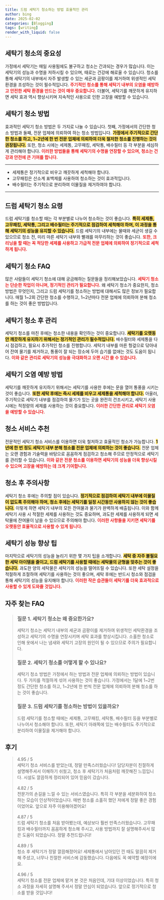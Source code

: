 ```yaml
---
title: 드럼 세탁기 청소하는 방법 효율적인 관리
author: bing
date: 2025-02-02
categories: [Blogging]
tags: [writing]
render_with_liquid: false
---
```



<h2 id='세탁기 청소의 중요성'>세탁기 청소의 중요성</h2>

<p>가정에서 세탁기는 매일 사용됨에도 불구하고 청소는 간과되는 경우가 많습니다. 이는 세탁기의 성능과 수명을 저하시킬 수 있으며, 때로는 건강에 해로울 수 있습니다. 청소를 통해 세탁기의 내부에서 자주 발생할 수 있는 세균과 곰팡이를 제거하여 위생적인 세탁 환경을 조성하는 것이 필수적입니다. <b><span style="color: #ee2323;">주기적인 청소를 통해 세탁기 내부의 오염을 예방하고 안전한 세탁 환경을 만드는 것이 매우 중요합니다.</span></b> 더불어, 세탁기를 깨끗하게 유지하면 세탁 효과 역시 향상시키며 지속적인 사용으로 인한 고장을 예방할 수 있습니다.</p>

<h2 id='세탁기 청소 방법'>세탁기 청소 방법</h2>

<p>효과적인 세탁기 청소 방법은 두 가지로 나눌 수 있습니다. 첫째, 가정에서의 간단한 청소 방법과 둘째, 전문 업체에 의뢰하여 하는 청소 방법입니다. <b><span style="background-color: #ffe066;">가정에서 주기적으로 간단한 청소를 하고, 1~2년에 한 번 전문 업체에 의뢰하여 더욱 철저한 청소를 진행하는 것이 권장됩니다.</span></b> 또한, 청소 시에는 세제통, 고무패킹, 세탁통, 배수필터 등 각 부분을 세심하게 관리해야 합니다. <b><span style="color: #ee2323;">이러한 방법들을 통해 세탁기의 수명을 연장할 수 있으며, 청소는 건강과 안전에 큰 기여를 합니다.</span></b></p>

<hr />

<ul>
    <li>세제통은 정기적으로 비우고 깨끗하게 세척해야 합니다.</li>
    <li>고무패킹은 산소계 표백제를 사용하여 청소하는 것이 효과적입니다.</li>
    <li>배수필터는 주기적으로 분리하여 이물질을 제거하여야 합니다.</li>
</ul>

<hr />

<h2 id='드럼 세탁기 청소 요령'>드럼 세탁기 청소 요령</h2>

<p>드럼 세탁기를 청소할 때는 각 부분별로 나누어 청소하는 것이 좋습니다. <b><span style="background-color: #ffe066;">특히 세제통, 고무패킹, 세탁통, 그리고 배수필터는 주기적으로 점검하여 세척해야 하며, 이 과정을 통해 세탁기의 성능을 유지할 수 있습니다.</span></b> 드럼 세탁기의 내부에는 물때와 세균이 생길 수 있으므로 청소 전, 미리 마른 세탁기 내부와 빨래를 마무리하는 것이 좋습니다. <b><span style="color: #ee2323;">또한, 크리닝을 할 때는 꼭 적당한 세제를 사용하고 가급적 전문 업체에 의뢰하여 정기적으로 세척하게 됩니다.</span></b></p>

<h2 id='세탁기 청소 FAQ'>세탁기 청소 FAQ</h2>

<p>많은 사람들이 세탁기 청소에 대해 궁금해하는 질문들을 정리해보았습니다. <b><span style="color: #ee2323;">세탁기 청소는 단순한 작업이 아니며, 정기적인 관리가 필요합니다.</span></b> 왜 세탁기 청소가 중요한지, 청소 방법은 무엇인지, 그리고 드럼 세탁기를 청소하는 방법에 대해서도 많은 정보가 필요합니다. 매월 1~2회 간단한 청소를 수행하고, 1~2년마다 전문 업체에 의뢰하여 분해 청소를 하는 것이 좋은 방법입니다.</p>

<h2 id='세탁기 청소 후 관리'>세탁기 청소 후 관리</h2>

<p>세탁기 청소를 마친 후에는 청소한 내용을 확인하는 것이 중요합니다. <b><span style="background-color: #ffe066;">세탁기를 오랫동안 깨끗하게 유지하기 위해서는 정기적인 관리가 필수적입니다.</span></b> 배수필터와 세제통을 다시 점검하고, 필요시 추가적인 청소를 진행합니다. 세탁기 내부를 마른 헝겊으로 닦아내어 잔여 물기를 제거하고, 통풍이 잘 되는 장소에 두어 습기를 없애는 것도 도움이 됩니다. <b><span style="color: #ee2323;">이와 같은 관리로 세탁기의 성능을 극대화하고 오랜 시간 쓸 수 있습니다.</span></b></p>

<h2 id='세탁기 오염 예방 방법'>세탁기 오염 예방 방법</h2>

<p>세탁기를 깨끗하게 유지하기 위해서는 세탁기를 사용한 후에는 문을 열어 통풍을 시키는 것이 좋습니다. <b><span style="background-color: #ffe066;">또한 세탁 후에는 즉시 세제를 비우고 세제통을 세척해야 합니다.</span></b> 아울러, 주기적으로 세탁기 내부를 점검하여 물기가 있는 곳을 완전히 건조시키고, 세탁기 사용 시에는 적정량의 세제를 사용하는 것이 중요합니다. <b><span style="color: #ee2323;">이러한 간단한 관리로 세탁기 오염을 예방할 수 있습니다.</span></b></p>

<h2 id='청소 서비스 추천'>청소 서비스 추천</h2>

<p>전문적인 세탁기 청소 서비스를 이용하면 더욱 철저하고 효율적인 청소가 가능합니다. <b><span style="background-color: #ffe066;">1년에 한 번 정도 세탁기 내부 분해 청소를 전문 업체에 의뢰하는 것이 좋습니다.</span></b> 전문 업체는 오랜 경험과 기술력을 바탕으로 꼼꼼하게 점검하고 청소해 주므로 안정적으로 세탁기를 관리할 수 있습니다. <b><span style="color: #ee2323;">이와 같은 전문 청소를 이용하면 세탁기의 성능을 더욱 향상시킬 수 있으며 고장을 예방하는 데 크게 기여합니다.</span></b></p>

<h2 id='청소 후 주의사항'>청소 후 주의사항</h2>

<p>세탁기 청소 후에는 주의할 점이 있습니다. <b><span style="background-color: #ffe066;">정기적으로 점검하여 세탁기 내부에 이물질이 없도록 주의해야 하며, 청소 후에는 세탁기를 일정 시간동안 사용하지 않는 것이 좋습니다.</span></b> 이렇게 하면 세탁기 내부의 모든 잔여물과 물기가 완벽하게 배출됩니다. 이와 함께 세탁기 사용 시 적절한 세제를 사용하는 것도 중요하며, 과도한 세제를 사용하게 되면 세탁물에 잔여물이 남을 수 있으므로 주의해야 합니다. <b><span style="color: #ee2323;">이러한 사항들을 지키면 세탁기를 오랫동안 효율적으로 사용할 수 있게 됩니다.</span></b></p>

<h2 id='세탁기 성능 향상 팁'>세탁기 성능 향상 팁</h2>

<p>마지막으로 세탁기의 성능을 늘리기 위한 몇 가지 팁을 소개합니다. <b><span style="background-color: #ffe066;">세탁 중 자주 불필요한 세탁 아이템을 줄이고, 드럼 세탁기를 사용할 때에는 세탁물의 균형을 맞추는 것이 좋습니다.</span></b> 과도한 양의 세탁물은 세탁기의 성능을 떨어뜨릴 수 있습니다. 또한 세탁 설정을 적절하게 조절하여 세탁기를 사용하는 것이 좋으며, 세탁 후에는 반드시 청소와 점검을 통해 세탁기의 성능을 유지해야 합니다. <b><span style="color: #ee2323;">이러한 작은 습관들이 세탁기를 더욱 효과적으로 사용할 수 있게 도와줄 것입니다.</span></b></p>


<h2 id='자주_찾는_FAQ'>자주 찾는 FAQ</h2>
<div itemscope="" itemtype="https://schema.org/FAQPage">
<blockquote>
<div itemscope="" itemprop="mainEntity" itemtype="https://schema.org/Question">
<h3 itemprop="name">질문 1. 세탁기 청소는 왜 중요한가요?</h3>
<div itemscope="" itemprop="acceptedAnswer" itemtype="https://schema.org/Answer">
<span itemprop="text">
<p>세탁기 청소는 세탁기 내부의 세균과 곰팡이를 제거하여 위생적인 세탁환경을 조성하고 세탁기의 수명을 연장시키며 세탁 효과를 향상시킵니다. 소홀한 청소로 인해 옷에서 나는 냄새와 세탁기 고장의 원인이 될 수 있으므로 주의가 필요합니다.</p>
</span>
</div>
</div>
<div itemscope="" itemprop="mainEntity" itemtype="https://schema.org/Question">
<h3 itemprop="name">질문 2. 세탁기 청소를 어떻게 할 수 있나요?</h3>
<div itemscope="" itemprop="acceptedAnswer" itemtype="https://schema.org/Answer">
<span itemprop="text">
<p>세탁기 청소 방법은 가정에서 하는 방법과 전문 업체에 의뢰하는 방법이 있습니다. 두 가지를 적절하게 섞어 사용하는 것이 좋습니다. 가정에서는 1달에 1~2번 정도 간단한 청소를 하고, 1~2년에 한 번씩 전문 업체에 의뢰하여 분해 청소를 하는 것이 좋습니다.</p>
</span>
</div>
</div>
<div itemscope="" itemprop="mainEntity" itemtype="https://schema.org/Question">
<h3 itemprop="name">질문 3. 드럼 세탁기를 청소하는 방법이 있을까요?</h3>
<div itemscope="" itemprop="acceptedAnswer" itemtype="https://schema.org/Answer">
<span itemprop="text">
<p>드럼 세탁기를 청소할 때에는 세제통, 고무패킹, 세탁통, 배수필터 등을 부분별로 나누어서 청소해야 합니다. 또한, 세탁기 아래쪽에 있는 배수필터도 주기적으로 분리하여 이물질을 제거해야 합니다.</p>
</span>
</div>
</div>
</blockquote>
</div>
<h2 id='후기'>후기</h2>
<div itemscope itemtype="https://schema.org/Product">
  <blockquote>
  <div itemprop="review" itemscope itemtype="https://schema.org/Review">
      <div itemprop="reviewRating" itemscope itemtype="https://schema.org/Rating"> <span itemprop="ratingValue">4.95</span> / <span itemprop="bestRating">5</span> </div>
      <span itemprop="reviewBody">세탁기 청소 서비스를 받았는데, 정말 만족스러웠습니다! 담당자분이 친절하게 설명해주셔서 이해하기 쉬웠고, 청소 후 세탁기가 처음처럼 깨끗해진 느낌입니다. 시설도 깔끔하게 정리되어 있어 믿음이 갔습니다.</span>
  </div>
  <br>
  <div itemprop="review" itemscope itemtype="https://schema.org/Review">
      <div itemprop="reviewRating" itemscope itemtype="https://schema.org/Rating"> <span itemprop="ratingValue">4.82</span> / <span itemprop="bestRating">5</span> </div>
      <span itemprop="reviewBody">전문가의 손길을 느낄 수 있는 서비스였습니다. 특히 각 부분을 세분화하여 청소하는 모습이 인상적이었습니다. 매번 청소를 소홀히 했던 저에게 정말 좋은 경험이었어요. 앞으로 자주 이용해야겠어요!</span>
  </div>
  <br>
  <div itemprop="review" itemscope itemtype="https://schema.org/Review">
      <div itemprop="reviewRating" itemscope itemtype="https://schema.org/Rating"> <span itemprop="ratingValue">4.87</span> / <span itemprop="bestRating">5</span> </div>
      <span itemprop="reviewBody">드럼 세탁기 청소를 처음 받아봤는데, 예상보다 훨씬 만족스러웠습니다. 고무패킹과 배수필터까지 꼼꼼하게 청소해 주시고, 사용 방법까지 잘 설명해주셔서 많은 도움이 되었습니다. 정말 추천드립니다!</span>
  </div>
  <br>
  <div itemprop="review" itemscope itemtype="https://schema.org/Review">
      <div itemprop="reviewRating" itemscope itemtype="https://schema.org/Rating"> <span itemprop="ratingValue">4.89</span> / <span itemprop="bestRating">5</span> </div>
      <span itemprop="reviewBody">청소 후 세탁기가 정말 깔끔해졌어요! 세제통에서 남아있던 낀 때도 말끔히 제거해 주셨고, 너무나 친절한 서비스에 감동했습니다. 다음에도 꼭 예약할 예정이에요.</span>
  </div>
  <br>
  <div itemprop="review" itemscope itemtype="https://schema.org/Review">
      <div itemprop="reviewRating" itemscope itemtype="https://schema.org/Rating"> <span itemprop="ratingValue">4.96</span> / <span itemprop="bestRating">5</span> </div>
      <span itemprop="reviewBody">세탁기 청소를 전문 업체에 맡겨 본 것은 처음인데, 기대 이상이었습니다. 특히 청소 과정을 자세히 설명해 주셔서 정말 안심이 되었습니다. 앞으로 정기적으로 청소를 받을 것입니다!</span>
  </div>
  </blockquote>
</div>
